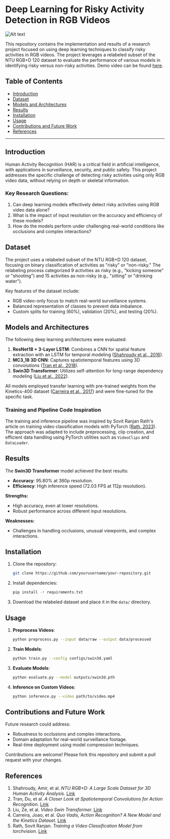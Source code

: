 # Deep Learning for Risky Activity Detection in RGB Videos

![Alt text](img.png)

This repository contains the implementation and results of a research project focused on using deep learning techniques to classify risky activities in RGB videos. The project leverages a relabeled subset of the NTU RGB+D 120 dataset to evaluate the performance of various models in identifying risky versus non-risky activities. Demo video can be found [here](https://youtu.be/rs6FhPj3d8g). 

## Table of Contents
- [Introduction](#introduction)
- [Dataset](#dataset)
- [Models and Architectures](#models-and-architectures)
- [Results](#results)
- [Installation](#installation)
- [Usage](#usage)
- [Contributions and Future Work](#contributions-and-future-work)
- [References](#references)

---

## Introduction
Human Activity Recognition (HAR) is a critical field in artificial intelligence, with applications in surveillance, security, and public safety. This project addresses the specific challenge of detecting risky activities using only RGB video data, without relying on depth or skeletal information.

### Key Research Questions:
1. Can deep learning models effectively detect risky activities using RGB video data alone?
2. What is the impact of input resolution on the accuracy and efficiency of these models?
3. How do the models perform under challenging real-world conditions like occlusions and complex interactions?

## Dataset
The project uses a relabeled subset of the NTU RGB+D 120 dataset, focusing on binary classification of activities as "risky" or "non-risky." The relabeling process categorized 9 activities as risky (e.g., "kicking someone" or "shooting") and 15 activities as non-risky (e.g., "sitting" or "drinking water"). 

Key features of the dataset include:
- RGB video-only focus to match real-world surveillance systems.
- Balanced representation of classes to prevent data imbalance.
- Custom splits for training (60%), validation (20%), and testing (20%).

## Models and Architectures
The following deep learning architectures were evaluated:
1. **ResNet18 + 3-Layer LSTM**: Combines a CNN for spatial feature extraction with an LSTM for temporal modeling ([Shahroudy et al., 2016](https://arxiv.org/abs/1604.02808)).
2. **MC3_18 3D CNN**: Captures spatiotemporal features using 3D convolutions ([Tran et al., 2018](https://openaccess.thecvf.com/content_cvpr_2018/html/Tran_A_Closer_Look_CVPR_2018_paper.html)).
3. **Swin3D Transformer**: Utilizes self-attention for long-range dependency modeling ([Liu et al., 2022](https://arxiv.org/abs/2106.13230)).

All models employed transfer learning with pre-trained weights from the Kinetics-400 dataset ([Carreira et al., 2017](https://arxiv.org/abs/1705.07750)) and were fine-tuned for the specific task.

### Training and Pipeline Code Inspiration
The training and inference pipeline was inspired by Sovit Ranjan Rath's article on training video classification models with PyTorch ([Rath, 2023](https://debuggercafe.com/training-a-video-classification-model/)). The approach was adapted to include preprocessing, clip creation, and efficient data handling using PyTorch utilities such as `VideoClips` and `DataLoader`.

## Results
The **Swin3D Transformer** model achieved the best results:
- **Accuracy**: 95.80% at 360p resolution.
- **Efficiency**: High inference speed (72.03 FPS at 112p resolution).

**Strengths:**
- High accuracy, even at lower resolutions.
- Robust performance across different input resolutions.

**Weaknesses:**
- Challenges in handling occlusions, unusual viewpoints, and complex interactions.

## Installation
1. Clone the repository:
   ```bash
   git clone https://github.com/yourusername/your-repository.git
   ```
2. Install dependencies:
   ```bash
   pip install -r requirements.txt
   ```
3. Download the relabeled dataset and place it in the `data/` directory.

## Usage
1. **Preprocess Videos**:
   ```bash
   python preprocess.py --input data/raw --output data/processed
   ```
2. **Train Models**:
   ```bash
   python train.py --config configs/swin3d.yaml
   ```
3. **Evaluate Models**:
   ```bash
   python evaluate.py --model outputs/swin3d.pth
   ```
4. **Inference on Custom Videos**:
   ```bash
   python inference.py --video path/to/video.mp4
   ```

## Contributions and Future Work
Future research could address:
- Robustness to occlusions and complex interactions.
- Domain adaptation for real-world surveillance footage.
- Real-time deployment using model compression techniques.

Contributions are welcome! Please fork this repository and submit a pull request with your changes.

## References
1. Shahroudy, Amir, et al. *NTU RGB+D: A Large Scale Dataset for 3D Human Activity Analysis.* [Link](https://arxiv.org/abs/1604.02808)
2. Tran, Du, et al. *A Closer Look at Spatiotemporal Convolutions for Action Recognition.* [Link](https://openaccess.thecvf.com/content_cvpr_2018/html/Tran_A_Closer_Look_CVPR_2018_paper.html)
3. Liu, Ze, et al. *Video Swin Transformer.* [Link](https://arxiv.org/abs/2106.13230)
4. Carreira, Joao, et al. *Quo Vadis, Action Recognition? A New Model and the Kinetics Dataset.* [Link](https://arxiv.org/abs/1705.07750)
5. Rath, Sovit Ranjan. *Training a Video Classification Model from torchvision.* [Link](https://debuggercafe.com/training-a-video-classification-model/)
```